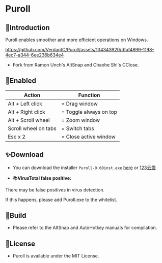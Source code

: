 # Puroll



## 📑Introduction

Puroll  enables smoother and more efficient operations on Windows.





https://github.com/VerdantC/Puroll/assets/134343920/dfaf4899-1198-4ec7-a344-6ee236b634e4







- Fork from Ramon Unch's AltSnap and Chaohe Shi's CClose.



## 💠Enabled



| Action               | Function               |
| -------------------- | ---------------------- |
| Alt + Left click     | = Drag window          |
| Alt + Right click    | = Toggle always on top |
| Alt + Scroll wheel   | = Zoom window          |
| Scroll wheel on tabs | = Switch tabs          |
| Esc x 2              | = Close active window  |







## ✨Download

- You can download the installer `Puroll-0.60inst.exe`  [here](https://github.com/caijinpao/Puroll/releases/latest)  or  [123云盘](https://www.123pan.com/s/oa4iVv-8O6Vv.html)





- 📚**VirusTotal false positive:** 

There may be false positives in virus detection. 

If this happens, please add Puroll.exe to the whitelist. 





## 📖Build



- Please refer to the AltSnap and AutoHotkey manuals for compilation.





## 📜License

- Puroll is available under the MIT License.








